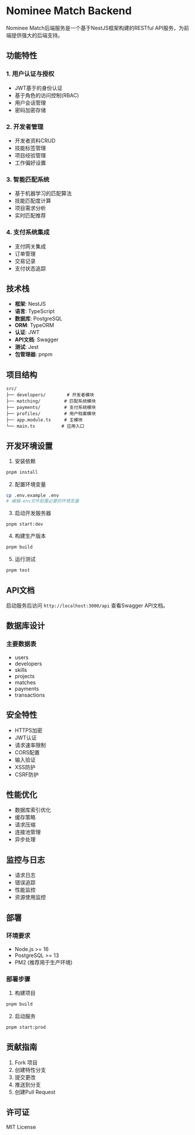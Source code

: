 # Nominee Match Backend

Nominee Match后端服务是一个基于NestJS框架构建的RESTful API服务，为前端提供强大的后端支持。

## 功能特性

### 1. 用户认证与授权
- JWT基于的身份认证
- 基于角色的访问控制(RBAC)
- 用户会话管理
- 密码加密存储

### 2. 开发者管理
- 开发者资料CRUD
- 技能标签管理
- 项目经验管理
- 工作偏好设置

### 3. 智能匹配系统
- 基于机器学习的匹配算法
- 技能匹配度计算
- 项目需求分析
- 实时匹配推荐

### 4. 支付系统集成
- 支付网关集成
- 订单管理
- 交易记录
- 支付状态追踪

## 技术栈

- **框架**: NestJS
- **语言**: TypeScript
- **数据库**: PostgreSQL
- **ORM**: TypeORM
- **认证**: JWT
- **API文档**: Swagger
- **测试**: Jest
- **包管理器**: pnpm

## 项目结构

```
src/
├── developers/        # 开发者模块
├── matching/         # 匹配系统模块
├── payments/         # 支付系统模块
├── profiles/         # 用户档案模块
├── app.module.ts     # 主模块
└── main.ts          # 应用入口
```

## 开发环境设置

1. 安装依赖
```bash
pnpm install
```

2. 配置环境变量
```bash
cp .env.example .env
# 编辑.env文件配置必要的环境变量
```

3. 启动开发服务器
```bash
pnpm start:dev
```

4. 构建生产版本
```bash
pnpm build
```

5. 运行测试
```bash
pnpm test
```

## API文档

启动服务后访问 `http://localhost:3000/api` 查看Swagger API文档。

## 数据库设计

### 主要数据表
- users
- developers
- skills
- projects
- matches
- payments
- transactions

## 安全特性

- HTTPS加密
- JWT认证
- 请求速率限制
- CORS配置
- 输入验证
- XSS防护
- CSRF防护

## 性能优化

- 数据库索引优化
- 缓存策略
- 请求压缩
- 连接池管理
- 异步处理

## 监控与日志

- 请求日志
- 错误追踪
- 性能监控
- 资源使用监控

## 部署

### 环境要求
- Node.js >= 16
- PostgreSQL >= 13
- PM2 (推荐用于生产环境)

### 部署步骤
1. 构建项目
```bash
pnpm build
```

2. 启动服务
```bash
pnpm start:prod
```

## 贡献指南

1. Fork 项目
2. 创建特性分支
3. 提交更改
4. 推送到分支
5. 创建Pull Request

## 许可证

MIT License
